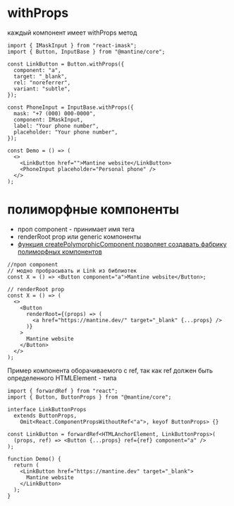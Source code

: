 # withProps

каждый компонент имеет withProps метод

```tsx
import { IMaskInput } from "react-imask";
import { Button, InputBase } from "@mantine/core";

const LinkButton = Button.withProps({
  component: "a",
  target: "_blank",
  rel: "noreferrer",
  variant: "subtle",
});

const PhoneInput = InputBase.withProps({
  mask: "+7 (000) 000-0000",
  component: IMaskInput,
  label: "Your phone number",
  placeholder: "Your phone number",
});

const Demo = () => (
  <>
    <LinkButton href="">Mantine website</LinkButton>
    <PhoneInput placeholder="Personal phone" />
  </>
);
```

# полиморфные компоненты

- проп component - принимает имя тега
- renderRoot prop или generic компоненты
- [функция createPolymorphicComponent позволяет создавать фабрику полиморфных компонентов](./functions/createPolymorphicComponent.md)

```tsx
//проп component
// модно пробрасывать и Link из библиотек
const X = () => <Button component="a">Mantine website</Button>;
```

```tsx
// renderRoot prop
const X = () => (
  <>
    <Button
      renderRoot={(props) => (
        <a href="https://mantine.dev/" target="_blank" {...props} />
      )}
    >
      Mantine website
    </Button>
  </>
);
```

Пример компонента оборачиваемого с ref, так как ref должен быть определенного HTMLElement - типа

```tsx
import { forwardRef } from "react";
import { Button, ButtonProps } from "@mantine/core";

interface LinkButtonProps
  extends ButtonProps,
    Omit<React.ComponentPropsWithoutRef<"a">, keyof ButtonProps> {}

const LinkButton = forwardRef<HTMLAnchorElement, LinkButtonProps>(
  (props, ref) => <Button {...props} ref={ref} component="a" />
);

function Demo() {
  return (
    <LinkButton href="https://mantine.dev" target="_blank">
      Mantine website
    </LinkButton>
  );
}
```
